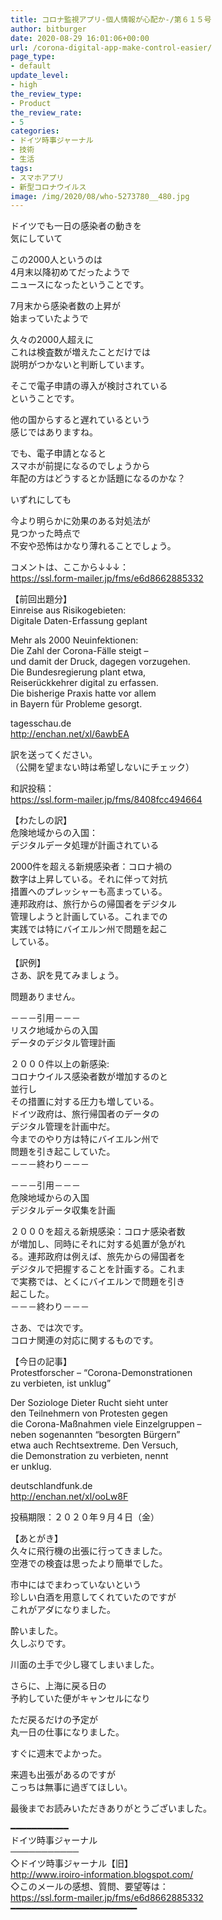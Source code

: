 ```yaml
---
title: コロナ監視アプリ-個人情報が心配か-/第６１５号
author: bitburger
date: 2020-08-29 16:01:06+00:00
url: /corona-digital-app-make-control-easier/
page_type:
- default
update_level:
- high
the_review_type:
- Product
the_review_rate:
- 5
categories:
- ドイツ時事ジャーナル
- 技術
- 生活
tags:
- スマホアプリ
- 新型コロナウイルス
image: /img/2020/08/who-5273780__480.jpg
---
```

ドイツでも一日の感染者の動きを  
気にしていて

この2000人というのは  
4月末以降初めてだったようで  
ニュースになったということです。

7月末から感染者数の上昇が  
始まっていたようで

久々の2000人超えに  
これは検査数が増えたことだけでは  
説明がつかないと判断しています。

そこで電子申請の導入が検討されている  
ということです。

他の国からすると遅れているという  
感じではありますね。

でも、電子申請となると  
スマホが前提になるのでしょうから  
年配の方はどうするとか話題になるのかな？

いずれにしても

今より明らかに効果のある対処法が  
見つかった時点で  
不安や恐怖はかなり薄れることでしょう。

  
コメントは、ここから↓↓↓：  
<https://ssl.form-mailer.jp/fms/e6d8662885332>

【前回出題分】  
Einreise aus Risikogebieten:  
Digitale Daten-Erfassung geplant

Mehr als 2000 Neuinfektionen:  
Die Zahl der Corona-Fälle steigt &#8211;  
und damit der Druck, dagegen vorzugehen.  
Die Bundesregierung plant etwa,  
Reiserückkehrer digital zu erfassen.  
Die bisherige Praxis hatte vor allem  
in Bayern für Probleme gesorgt.

tagesschau.de  
<http://enchan.net/xl/6awbEA>

訳を送ってください。  
（公開を望まない時は希望しないにチェック）

和訳投稿：  
 <https://ssl.form-mailer.jp/fms/8408fcc494664>

  
【わたしの訳】  
危険地域からの入国：  
デジタルデータ処理が計画されている

2000件を超える新規感染者：コロナ禍の  
数字は上昇している。それに伴って対抗  
措置へのプレッシャーも高まっている。  
連邦政府は、旅行からの帰国者をデジタル  
管理しようと計画している。これまでの  
実践では特にバイエルン州で問題を起こ  
している。

  
【訳例】  
さあ、訳を見てみましょう。

問題ありません。

－－－引用－－－  
リスク地域からの入国  
データのデジタル管理計画

２０００件以上の新感染:  
コロナウイルス感染者数が増加するのと  
並行し  
その措置に対する圧力も増している。  
ドイツ政府は、旅行帰国者のデータの  
デジタル管理を計画中だ。  
今までのやり方は特にバイエルン州で  
問題を引き起こしていた。  
－－－終わり－－－

  
－－－引用－－－  
危険地域からの入国  
デジタルデータ収集を計画

２０００を超える新規感染：コロナ感染者数  
が増加し、同時にそれに対する処置が急がれ  
る。連邦政府は例えば、旅先からの帰国者を  
デジタルで把握することを計画する。これま  
で実務では、とくにバイエルンで問題を引き  
起こした。  
－－－終わり－－－

  
さあ、では次です。  
コロナ関連の対応に関するものです。

【今日の記事】  
Protestforscher &#8211; &#8220;Corona-Demonstrationen  
zu verbieten, ist unklug&#8221;

Der Soziologe Dieter Rucht sieht unter  
den Teilnehmern von Protesten gegen  
die Corona-Maßnahmen viele Einzelgruppen &#8211;  
neben sogenannten &#8220;besorgten Bürgern&#8221;  
etwa auch Rechtsextreme. Den Versuch,  
die Demonstration zu verbieten, nennt  
er unklug.

deutschlandfunk.de  
http://enchan.net/xl/ooLw8F

投稿期限：２０２０年９月４日（金）

  
【あとがき】  
久々に飛行機の出張に行ってきました。  
空港での検査は思ったより簡単でした。

市中にはでまわっていないという  
珍しい白酒を用意してくれていたのですが  
これがアダになりました。

酔いました。  
久しぶりです。

川面の土手で少し寝てしまいました。

さらに、上海に戻る日の  
予約していた便がキャンセルになり

ただ戻るだけの予定が  
丸一日の仕事になりました。

すぐに週末でよかった。

来週も出張があるのですが  
こっちは無事に過ぎてほしい。

  
最後までお読みいただきありがとうございました。

━━━━━━━━━━━  
ドイツ時事ジャーナル  
───────────  
◇ドイツ時事ジャーナル【旧】  
<http://www.iroiro-information.blogspot.com/>  
◇このメールの感想、質問、要望等は：  
<https://ssl.form-mailer.jp/fms/e6d8662885332>  
━━━━━━━━━━━━━━━━━━━━━━━━